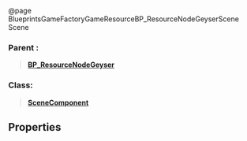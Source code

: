 @page BlueprintsGameFactoryGameResourceBP_ResourceNodeGeyserScene Scene
### Parent :
<b><a href="_blueprints_game_factory_game_resource_b_p__resource_node_geyser.html"><blockquote>BP_ResourceNodeGeyser</blockquote></a></b>
### Class:
<b><a href="_class_script_scene_component.html"><blockquote>SceneComponent</blockquote></a></b>
## Properties
